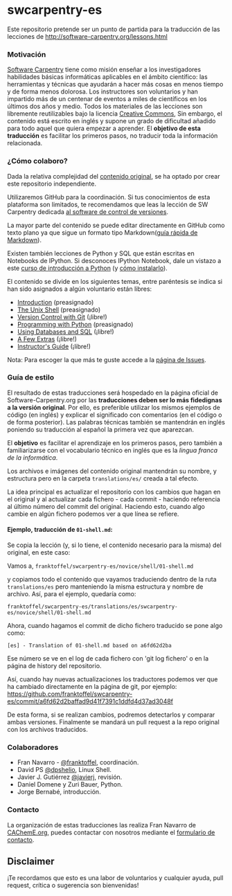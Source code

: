 swcarpentry-es
==============

Este repositorio pretende ser un punto de partida para la traducción de las lecciones de http://software-carpentry.org/lessons.html

### Motivación

[Software Carpentry](http://software-carpentry.org/) tiene como misión enseñar a los investigadores habilidades básicas informáticas aplicables en el ámbito científico: las herramientas y técnicas que ayudarán a hacer más cosas en menos tiempo y de forma menos dolorosa. Los instructores son voluntarios y han impartido más de un centenar de eventos a miles de científicos en los últimos dos años y medio. Todos los materiales de las lecciones son libremente reutilizables bajo la licencia [Creative Commons](http://creativecommons.org/licenses/by/3.0/es/deed.es),
Sin embargo, el contenido está escrito en inglés y supone un grado de dificultad añadido para todo aquel que quiera empezar a aprender. El **objetivo de esta traducción** es facilitar los primeros pasos, no traducir toda la información relacionada.

### ¿Cómo colaboro?

Dada la relativa complejidad del [contenido original](https://github.com/swcarpentry/bc), se ha optado por crear este repositorio independiente.

Utilizaremos GitHub para la coordinación. Si tus conocimientos de esta plataforma son limitados, te recomendamos que leas la lección de SW Carpentry dedicada [al software de control de versiones](http://software-carpentry.org/v5/novice/git/index.html).

La mayor parte del contenido se puede editar directamente en GitHub como texto plano ya que sigue un formato tipo Markdown([guía rápida de Markdown](https://github.com/adam-p/markdown-here/wiki/Markdown-Cheatsheet)).

Existen también lecciones de Python y SQL que están escritas en Notebooks de IPython. Si desconoces IPython Notebook, dale un vistazo a este [curso de introducción a Python](http://cacheme.org/curso-online-python-cientifico-ingenieros/) (y [cómo instalarlo](http://cacheme.org/curso-online-python-cientifico-ingenieros/)).

El contenido se divide en los siguientes temas, entre paréntesis se indica si han sido asignados a algún voluntario están libres:

* [Introduction](http://software-carpentry.org/v5/intro.html) (preasignado)
*	[The Unix Shell](http://software-carpentry.org/v5/novice/shell/index.html)  (preasignado)
*	[Version Control with Git](http://software-carpentry.org/v5/novice/git/index.html)  (¡libre!)
*	[Programming with Python](http://software-carpentry.org/v5/novice/python/index.html) (preasignado)
*	[Using Databases and SQL](http://software-carpentry.org/v5/novice/sql/index.html) (¡libre!)
*	[A Few Extras](http://software-carpentry.org/v5/novice/extras/index.html) (¡libre!)
*	[Instructor's Guide](http://software-carpentry.org/v5/novice/teaching/index.html) (¡libre!)

Nota: Para escoger la que más te guste accede a la [página de Issues](https://github.com/franktoffel/swcarpentry-es/issues?state=open).

###  Guía de estilo

El resultado de estas traducciones será hospedado en la página oficial de Software-Carpentry.org por las **traducciones deben ser lo más fidedignas a la versión original**. Por ello, es preferible utilizar los mismos ejemplos de código (en inglés) y explicar el significado con comentarios (en el código o de forma posterior). Las palabras técnicas también se mantendrán en inglés poniendo su traducción al español la primera vez que aparezcan.

El **objetivo** es facilitar el aprendizaje en los primeros pasos, pero también a familiarizarse con el vocabulario técnico en inglés que es la *lingua franca de la informática*. 

Los archivos e imágenes del contenido original mantendrán su nombre, y estructura pero en la carpeta `translations/es/` creada a tal efecto.

La idea principal es actualizar el repositorio con los cambios que hagan en el original y al actualizar cada fichero - cada commit - haciendo referencia al último número del commit del original.
Haciendo esto, cuando algo cambie en algún fichero podemos ver a que línea se refiere.

#### Ejemplo, traducción de `01-shell.md`:

Se copia la lección (y, si lo tiene, el contenido necesario para la misma) del original, en este caso:

Vamos a,
`franktoffel/swcarpentry-es/novice/shell/01-shell.md`

y copiamos todo el contenido que vayamos traduciendo dentro de la ruta `translations/es` pero manteniendo la misma estructura y nombre de archivo. Así, para el ejemplo, quedaría como:

`franktoffel/swcarpentry-es/translations/es/swcarpentry-es/novice/shell/01-shell.md` 

Ahora, cuando hagamos el commit de dicho fichero traducido se pone algo como:

`[es] - Translation of 01-shell.md based on a6fd62d2ba`

Ese número se ve en el log de cada fichero con 'git log fichero' o en la página de history del repositorio.

Así, cuando hay nuevas actualizaciones los traductores podemos ver que ha cambiado directamente en la página de git, por ejemplo:
https://github.com/franktoffel/swcarpentry-es/commit/a6fd62d2baffad9d41f7391c1ddfd4d37ad3048f

De esta forma, si se realizan cambios, podremos detectarlos y comparar ambas versiones. Finalmente se mandará un pull request a la repo original con los archivos traducidos.

### Colaboradores

* Fran Navarro - [@franktoffel](https://github.com/franktoffel), coordinación.
* David PS [@dpshelio](https://github.com/dpshelio), Linux Shell.
* Javier J. Gutiérrez [@javierj](https://github.com/javierj), revisión.
* Daniel Domene y Zuri Bauer, Python.
* Jorge Bernabé, introducción.

###  Contacto

La organización de estas traducciones las realiza Fran Navarro de [CAChemE.org](http://cacheme.org), puedes contactar con nosotros mediante el [formulario de contacto](http://cacheme.org/contacto/).

Disclaimer
---------
¡Te recordamos que esto es una labor de voluntarios y cualquier ayuda, pull request, crítica o sugerencia son bienvenidas! 
